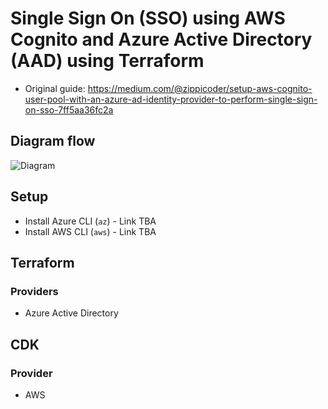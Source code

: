 # Single Sign On (SSO) using AWS Cognito and Azure Active Directory (AAD) using Terraform

- Original guide: https://medium.com/@zippicoder/setup-aws-cognito-user-pool-with-an-azure-ad-identity-provider-to-perform-single-sign-on-sso-7ff5aa36fc2a

## Diagram flow

![Diagram](./docs/aad_cognito.png)

## Setup
- Install Azure CLI (`az`) - Link TBA
- Install AWS CLI (`aws`) - Link TBA

## Terraform

### Providers
- Azure Active Directory

## CDK

### Provider
- AWS

